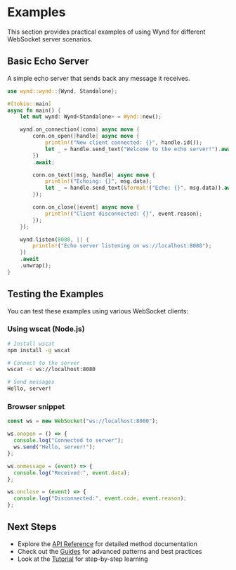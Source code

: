 # Examples

This section provides practical examples of using Wynd for different WebSocket server scenarios.

## Basic Echo Server

A simple echo server that sends back any message it receives.

```rust
use wynd::wynd::{Wynd, Standalone};

#[tokio::main]
async fn main() {
    let mut wynd: Wynd<Standalone> = Wynd::new();

    wynd.on_connection(|conn| async move {
        conn.on_open(|handle| async move {
            println!("New client connected: {}", handle.id());
            let _ = handle.send_text("Welcome to the echo server!").await;
        })
        .await;

        conn.on_text(|msg, handle| async move {
            println!("Echoing: {}", msg.data);
            let _ = handle.send_text(&format!("Echo: {}", msg.data)).await;
        });

        conn.on_close(|event| async move {
            println!("Client disconnected: {}", event.reason);
        });
    });

    wynd.listen(8080, || {
        println!("Echo server listening on ws://localhost:8080");
    })
    .await
    .unwrap();
}
```

## Testing the Examples

You can test these examples using various WebSocket clients:

### Using wscat (Node.js)

```bash
# Install wscat
npm install -g wscat

# Connect to the server
wscat -c ws://localhost:8080

# Send messages
Hello, server!
```

### Browser snippet

```javascript
const ws = new WebSocket("ws://localhost:8080");

ws.onopen = () => {
  console.log("Connected to server");
  ws.send("Hello, server!");
};

ws.onmessage = (event) => {
  console.log("Received:", event.data);
};

ws.onclose = (event) => {
  console.log("Disconnected:", event.code, event.reason);
};
```

## Next Steps

- Explore the [API Reference](../api-reference/) for detailed method documentation
- Check out the [Guides](../guides/) for advanced patterns and best practices
- Look at the [Tutorial](../tutorial/) for step-by-step learning
